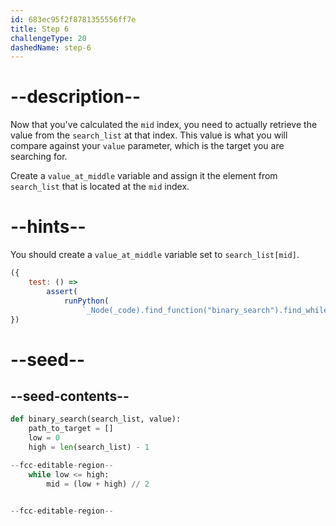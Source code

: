 ```yaml
---
id: 683ec95f2f8781355556ff7e
title: Step 6
challengeType: 20
dashedName: step-6
---
```


# --description--

Now that you've calculated the `mid` index, you need to actually retrieve the value from the `search_list` at that index. This value is what you will compare against your `value` parameter, which is the target you are searching for.

Create a `value_at_middle` variable and assign it the element from `search_list` that is located at the `mid` index.

# --hints--

You should create a `value_at_middle` variable set to `search_list[mid]`.

```js
({
    test: () =>
        assert(
            runPython(
                `_Node(_code).find_function("binary_search").find_whiles()[0].find_body().is_equivalent("mid = (low + high) // 2 \\nvalue_at_middle = search_list[mid]")`))
})
```

# --seed--

## --seed-contents--

```py
def binary_search(search_list, value):
    path_to_target = []
    low = 0
    high = len(search_list) - 1

--fcc-editable-region--
    while low <= high:
        mid = (low + high) // 2


--fcc-editable-region--
```

